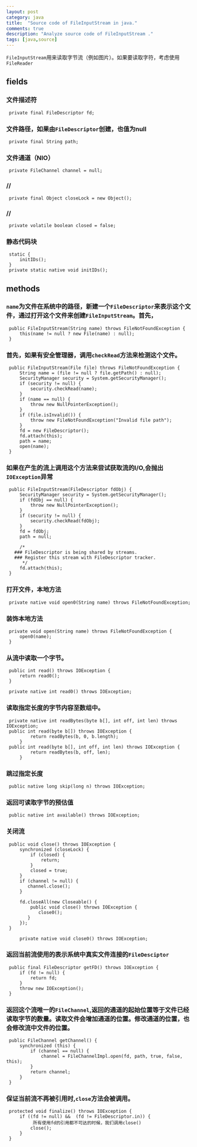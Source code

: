```yaml
---
layout: post
category: java
title:  "Source code of FileInputStream in java."
comments: true
description: "Analyze source code of FileInputStream ."
tags: [java,source]
---
```



`FileInputStream`用来读取字节流（例如图片）。如果要读取字符，考虑使用`FileReader`

## fields

### 文件描述符

     
     private final FileDescriptor fd;
     

### 文件路径，如果由`FileDescriptor`创建，也值为null

     
     private final String path;
     

### 文件通道（NIO）

     
     private FileChannel channel = null;
     

### //

     
     private final Object closeLock = new Object();
     

### //

     
     private volatile boolean closed = false;
     

### 静态代码块

     
     static {
         initIDs();
     }
     private static native void initIDs();
     

## methods

### `name`为文件在系统中的路径，新建一个`FileDescriptor`来表示这个文件，通过打开这个文件来创建`FileInputStream`。首先，

     
     public FileInputStream(String name) throws FileNotFoundException {
         this(name != null ? new File(name) : null);
     }
     

### 首先，如果有安全管理器，调用`checkRead`方法来检测这个文件。

     
     public FileInputStream(File file) throws FileNotFoundException {
         String name = (file != null ? file.getPath() : null);
         SecurityManager security = System.getSecurityManager();
         if (security != null) {
             security.checkRead(name);
         }
         if (name == null) {
             throw new NullPointerException();
         }
         if (file.isInvalid()) {
             throw new FileNotFoundException("Invalid file path");
         }
         fd = new FileDescriptor();
         fd.attach(this);
         path = name;
         open(name);
     }
     

### 如果在产生的流上调用这个方法来尝试获取流的I/O,会抛出`IOException`异常

     
     public FileInputStream(FileDescriptor fdObj) {
         SecurityManager security = System.getSecurityManager();
         if (fdObj == null) {
             throw new NullPointerException();
         }
         if (security != null) {
             security.checkRead(fdObj);
         }
         fd = fdObj;
         path = null;
    
         /*
       ### FileDescriptor is being shared by streams.
       ### Register this stream with FileDescriptor tracker.
          */
         fd.attach(this);
     }
     

### 打开文件，本地方法

     
     private native void open0(String name) throws FileNotFoundException;
     

### 装饰本地方法

     
     private void open(String name) throws FileNotFoundException {
         open0(name);
     }
     

### 从流中读取一个字节。

     
     public int read() throws IOException {
         return read0();
     }
    
     private native int read0() throws IOException;
     

### 读取指定长度的字节内容至数组中。

     
     private native int readBytes(byte b[], int off, int len) throws IOException;
     public int read(byte b[]) throws IOException {
             return readBytes(b, 0, b.length);
         }
     public int read(byte b[], int off, int len) throws IOException {
             return readBytes(b, off, len);
         }
     

### 跳过指定长度

     
     public native long skip(long n) throws IOException;
     

### 返回可读取字节的预估值

     
     public native int available() throws IOException;
     

### 关闭流

     
     public void close() throws IOException {
         synchronized (closeLock) {
             if (closed) {
                 return;
             }
             closed = true;
         }
         if (channel != null) {
            channel.close();
         }
    
         fd.closeAll(new Closeable() {
             public void close() throws IOException {
                close0();
            }
         });
     }
    
         private native void close0() throws IOException;
    
     

### 返回当前流使用的表示系统中真实文件连接的`FileDesciptor`

     
     public final FileDescriptor getFD() throws IOException {
         if (fd != null) {
             return fd;
         }
         throw new IOException();
     }
     

### 返回这个流唯一的`FileChannel`,返回的通道的起始位置等于文件已经读取字节的数量。读取文件会增加通道的位置。修改通道的位置，也会修改流中文件的位置。

     
     public FileChannel getChannel() {
         synchronized (this) {
             if (channel == null) {
                 channel = FileChannelImpl.open(fd, path, true, false, this);
             }
             return channel;
         }
     }
     

### 保证当前流不再被引用时,`close`方法会被调用。

     
     protected void finalize() throws IOException {
         if ((fd != null) &&  (fd != FileDescriptor.in)) {
              所有使用fd的引用都不可达的时候，我们调用close()
             close();
         }
     }
     